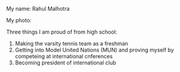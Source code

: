 My name: Rahul Malhotra

My photo:

Three things I am proud of from high school:
1. Making the varsity tennis team as a freshman
2. Getting into Model United Nations (MUN) and proving myself by competeing at international cnferences
3. Becoming president of international club
